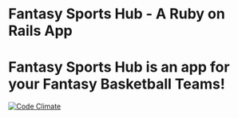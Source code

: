 Fantasy Sports Hub - A Ruby on Rails App
==========

Fantasy Sports Hub is an app for your Fantasy Basketball Teams!
==========

[![Code Climate](https://codeclimate.com/github/iposton/fantasyapp2/badges/gpa.svg)](https://codeclimate.com/github/iposton/fantasyapp2)

